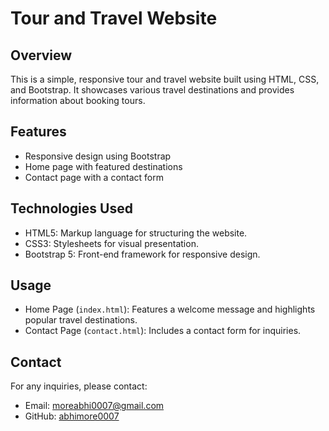 # Tour and Travel Website

## Overview

This is a simple, responsive tour and travel website built using HTML, CSS, and Bootstrap. It showcases various travel destinations and provides information about booking tours.

## Features

- Responsive design using Bootstrap
- Home page with featured destinations
- Contact page with a contact form

## Technologies Used

- HTML5: Markup language for structuring the website.
- CSS3: Stylesheets for visual presentation.
- Bootstrap 5: Front-end framework for responsive design.

## Usage

- Home Page (`index.html`): Features a welcome message and highlights popular travel destinations.
- Contact Page (`contact.html`): Includes a contact form for inquiries.
  
## Contact

For any inquiries, please contact:
- Email: moreabhi0007@gmail.com 
- GitHub: [abhimore0007](https://github.com/abhimore0007)
